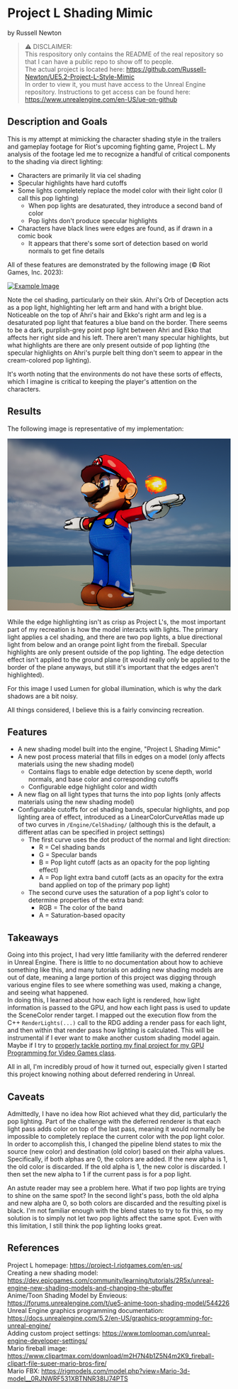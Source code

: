 # Project L Shading Mimic

by Russell Newton


> ⚠️ DISCLAIMER: \
> This respository only contains the README of the real repository so that I can have a public repo to show off to people. \
> The actual project is located here: https://github.com/Russell-Newton/UE5.2-Project-L-Style-Mimic \
> In order to view it, you must have access to the Unreal Engine repository. Instructions to get access can be found here: https://www.unrealengine.com/en-US/ue-on-github


## Description and Goals

This is my attempt at mimicking the character shading style in the trailers and gameplay footage for Riot's upcoming
fighting game, Project L. My analysis of the footage led me to recognize a handful of critical components to the shading
via direct lighting:

* Characters are primarily lit via cel shading
* Specular highlights have hard cutoffs
* Some lights completely replace the model color with their light color (I call this pop lighting)
	* When pop lights are desaturated, they introduce a second band of color
	* Pop lights don't produce specular highlights
* Characters have black lines were edges are found, as if drawn in a comic book
	* It appears that there's some sort of detection based on world normals to get fine details

All of these features are demonstrated by the following image (© Riot Games, Inc. 2023):

[![Example Image](https://images.contentstack.io/v3/assets/blt3b1631a60bb9c200/blt357bb0acf248356c/649608d1e64f41305742d247/projectl-masthead-fg.png)](https://project-l.riotgames.com/en-us/)

Note the cel shading, particularly on their skin. Ahri's Orb of Deception acts as a pop light, highlighting her left arm
and hand with a bright blue. Noticeable on the top of Ahri's hair and Ekko's right arm and leg is a desaturated pop
light that features a blue band on the border. There seems to be a dark, purplish-grey point pop light between Ahri and
Ekko that affects her right side and his left. There aren't many specular highlights, but what highlights are there are
only present outside of pop lighting (the specular highlights on Ahri's purple belt thing don't seem to appear in the
cream-colored pop lighting).

It's worth noting that the environments do not have these sorts of effects, which I imagine is critical to keeping the
player's attention on the characters.

## Results

The following image is representative of my implementation:

[![Result Image](Images/Mario.png)](#)

While the edge highlighting isn't as crisp as Project L's, the most important part of my recreation is how the model
interacts with lights. The primary light applies a cel shading, and there are two pop lights, a blue directional light
from below and an orange point light from the fireball. Specular highlights are only present outside of the pop
lighting. The edge detection effect isn't applied to the ground plane (it would really only be applied to the border
of the plane anyways, but still it's important that the edges aren't highlighted).

For this image I used Lumen for global illumination, which is why the dark shadows are a bit noisy.

All things considered, I believe this is a fairly convincing recreation.

## Features

* A new shading model built into the engine, "Project L Shading Mimic"
* A new post process material that fills in edges on a model (only affects materials using the new shading model)
	* Contains flags to enable edge detection by scene depth, world normals, and base color and corresponding cutoffs
	* Configurable edge highlight color and width
* A new flag on all light types that turns the into pop lights (only affects materials using the new shading model)
* Configurable cutoffs for cel shading bands, specular highlights, and pop lighting area of effect, introduced as a
  LinearColorCurveAtlas made up of two curves in `/Engine/CelShading/` (although this is the default, a different atlas
  can be specified in project settings)
	* The first curve uses the dot product of the normal and light direction:
		* R = Cel shading bands
		* G = Specular bands
		* B = Pop light cutoff (acts as an opacity for the pop lighting effect)
		* A = Pop light extra band cutoff (acts as an opacity for the extra band applied on top of the primary pop
		  light)
	* The second curve uses the saturation of a pop light's color to determine properties of the extra band:
		* RGB = The color of the band
		* A = Saturation-based opacity

## Takeaways

Going into this project, I had very little familiarity with the deferred renderer in Unreal Engine. There is little to
no documentation about how to achieve something like this, and many tutorials on adding new shading models are out of
date, meaning a large portion of this project was digging through various engine files to see where something was used,
making a change, and seeing what happened. \
In doing this, I learned about how each light is rendered, how light information is passed to the GPU, and how each
light pass is used to update the SceneColor render target. I mapped out the execution flow from the
C++ `RenderLights(...)` call to the RDG adding a render pass for each light, and then within that render pass how
lighting is calculated. This will be instrumental if I ever want to make another custom shading model again. Maybe if I
try
to [properly tackle porting my final project for my GPU Programming for Video Games class](https://github.com/Russell-Newton/CS4795-Port).

All in all, I'm incredibly proud of how it turned out, especially given I started this project knowing nothing about
deferred rendering in Unreal.

## Caveats

Admittedly, I have no idea how Riot achieved what they did, particularly the pop lighting. Part of the challenge with
the deferred renderer is that each light pass adds color on top of the last pass, meaning it would normally be
impossible to completely replace the current color with the pop light color. In order to accomplish this, I changed the
pipeline blend states to mix the source (new color) and destination (old color) based on their alpha values.
Specifically, if both alphas are 0, the colors are added. If the new alpha is 1, the old color is discarded. If the old
alpha is 1, the new color is discarded. I then set the new alpha to 1 if the current pass is for a pop light.

An astute reader may see a problem here. What if two pop lights are trying to shine on the same spot? In the second
light's pass, both the old alpha and new alpha are 0, so both colors are discarded and the resulting pixel is black. I'm
not familiar enough with the blend states to try to fix this, so my solution is to simply not let two pop lights affect
the same spot. Even with this limitation, I still think the pop lighting looks great.

## References

Project L homepage: https://project-l.riotgames.com/en-us/ \
Creating a new shading
model: https://dev.epicgames.com/community/learning/tutorials/2R5x/unreal-engine-new-shading-models-and-changing-the-gbuffer \
Anime/Toon Shading Model by Envieous: https://forums.unrealengine.com/t/ue5-anime-toon-shading-model/544226 \
Unreal Engine graphics programming
documentation: https://docs.unrealengine.com/5.2/en-US/graphics-programming-for-unreal-engine/ \
Adding custom project settings: https://www.tomlooman.com/unreal-engine-developer-settings/ \
Mario fireball
image: https://www.clipartmax.com/download/m2H7N4b1Z5N4m2K9_fireball-clipart-file-super-mario-bros-fire/ \
Mario FBX: https://rigmodels.com/model.php?view=Mario-3d-model__0RJNWRF531XBTNNR38IJ74PTS

